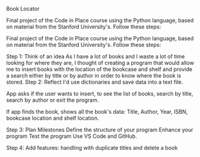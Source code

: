 Book Locator

Final project of the Code in Place course using the Python language, based on material from the Stanford University's. Follow these steps:
 

Final project of the Code in Place course using the Python language, based on material from the Stanford University's.
Follow these steps:

Step 1: Think of an idea
As I have a lot of books and I waste a lot of time looking for where they are, I thought of creating a program that would allow me to insert books with the location of the bookcase and shelf and provide a search either by title or by author in order to know where the book is stored.
Step 2: Reflect
I'd use dictionaries and save data into a text file.

App asks if the user wants to insert, to see the list of books, search by title, search by author or exit the program.

If app finds the book, shows all the book's data:
Title, Author, Year, ISBN, bookcase location and shelf location.

Step 3: Plan Milestones
Define the structure of your program
Enhance your program
Test the program
Use VS Code and GitHub.

Step 4: Add features: handling with duplicate titles and delete a book